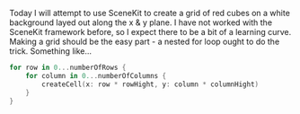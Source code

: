 Today I will attempt to use SceneKit to create a grid of red cubes on a white background layed out along the x & y plane. I have not worked with the SceneKit framework before, so I expect there to be a bit of a learning curve. Making a grid should be the easy part - a nested for loop ought to do the trick. Something like...

```swift
for row in 0...numberOfRows {
    for column in 0...numberOfColumns {
        createCell(x: row * rowHight, y: column * columnHight)
    }
}
```
